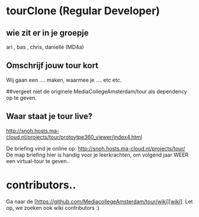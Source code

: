 # tourClone (Regular Developer)

## wie zit er in je groepje
ari , bas , chris, danielle (MD4a)

## Omschrijf jouw tour kort 
Wij gaan een .... maken, waarmee je .... etc etc.

##vergeet niet de originele MediaCollegeAmsterdam/tour als dependency op te geven.

## Waar staat je tour live?
http://snoh.hosts.ma-cloud.nl/projects/tour/protoytpe360_viewer/index4.html

De briefing vind je online op:
http://snoh.hosts.ma-cloud.nl/projects/tour/
De map briefing hier is handig voor je leerkrachten, om volgend jaar WEER een virtual-tour te geven..



# contributors..
Ga naar de [https://github.com/MediacollegeAmsterdam/tour/wiki][wiki].
Let op, we zoeken ook wiki contributors :)
